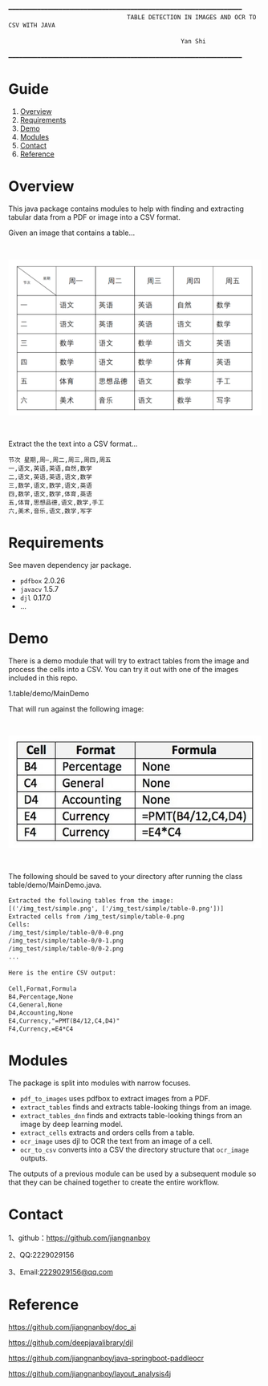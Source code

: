                                 ━━━━━━━━━━━━━━━━━━━━━━━━━━━━━━━━━━━━━━━━━━━━━━━━━━━━━━━━━━━━━━━━━
                                     TABLE DETECTION IN IMAGES AND OCR TO CSV WITH JAVA
                
                                                    Yan Shi
                                ━━━━━━━━━━━━━━━━━━━━━━━━━━━━━━━━━━━━━━━━━━━━━━━━━━━━━━━━━━━━━━━━━

# Guide
1.  [Overview](#Overview)
2.  [Requirements](#Requirements)
3.  [Demo](#Demo)
4.  [Modules](#Modules)
5.  [Contact](#Contact)
6.  [Reference](#Reference)

# Overview

This java package contains modules to help with finding and extracting tabular
data from a PDF or image into a CSV format.

Given an image that contains a table&#x2026;

<br/>
<p align="center">
  <a>
    <img src="img_test/aHR0cHM6.png">
  </a>
</p>
<br/>

Extract the the text into a CSV format&#x2026;

    节次 星期,周—,周二,周三,周四,周五
    一,语文,英语,英语,自然,数学
    二,语文,英语,英语,语文,数学
    三,数学,语文,数学,语文,英语
    四,数学,语文,数学,体育,英语
    五,体育,思想品德,语文,数学,手工
    六,美术,音乐,语文,数学,写字


# Requirements

See maven dependency jar package.

-   `pdfbox` 2.0.26
-   `javacv` 1.5.7 
-   `djl` 0.17.0
-   ...


<a id="orgb3d60f1"></a>

# Demo

There is a demo module that will try to extract tables from the image and process the cells into a CSV. You can try it out with one of the images included in this repo.

1.table/demo/MainDemo
    
That will run against the following image:

<br/> 
<p align="center">
  <a>
    <img src="img_test/simple.png">
  </a>
</p>
<br/>

The following should be saved to your directory after running the class table/demo/MainDemo.java.

    Extracted the following tables from the image:
    [('/img_test/simple.png', ['/img_test/simple/table-0.png'])]
    Extracted cells from /img_test/simple/table-0.png
    Cells:
    /img_test/simple/table-0/0-0.png
    /img_test/simple/table-0/0-1.png
    /img_test/simple/table-0/0-2.png
    ...
    
    Here is the entire CSV output:
    
    Cell,Format,Formula
    B4,Percentage,None
    C4,General,None
    D4,Accounting,None
    E4,Currency,"=PMT(B4/12,C4,D4)"
    F4,Currency,=E4*C4

# Modules

The package is split into modules with narrow focuses.

-   `pdf_to_images` uses pdfbox to extract images from a PDF.
-   `extract_tables` finds and extracts table-looking things from an image.
-   `extract_tables_dnn` finds and extracts table-looking things from an image by deep learning model.
-   `extract_cells` extracts and orders cells from a table.
-   `ocr_image` uses djl to OCR the text from an image of a cell.
-   `ocr_to_csv` converts into a CSV the directory structure that `ocr_image` outputs.

The outputs of a previous module can be used by a subsequent module so that they
can be chained together to create the entire workflow.


# Contact

1、github：https://github.com/jiangnanboy

2、QQ:2229029156

3、Email:2229029156@qq.com

# Reference

https://github.com/jiangnanboy/doc_ai

https://github.com/deepjavalibrary/djl

https://github.com/jiangnanboy/java-springboot-paddleocr

https://github.com/jiangnanboy/layout_analysis4j

